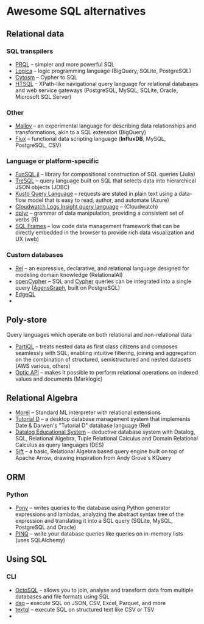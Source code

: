 # Awesome SQL alternatives

## Relational data

### SQL transpilers

- [PRQL](https://github.com/max-sixty/prql) – simpler and more powerful SQL 
- [Logica](https://github.com/EvgSkv/logica) – logic programming language (BigQuery, SQLite, PostgreSQL)
- [Cytosm](https://github.com/cytosm/cytosm) – Cypher to SQL
- [HTSQL](https://www.htsql.org/doc/overview.html) – XPath-like navigational query language for relational databases and web service gateways (PostgreSQL, MySQL, SQLite, Oracle, Microsoft SQL Server)

### Other
- [Malloy](https://github.com/looker-open-source/malloy) – an experimental language for describing data relationships and transformations, akin to a SQL extension (BigQuery)
- [Flux](https://docs.influxdata.com/flux/) – functional data scripting language (**InfluxDB**, MySQL, PostgreSQL, CSV)

### Language or platform-specific
- [FunSQL.jl](https://github.com/MechanicalRabbit/FunSQL.jl) – library for compositional construction of SQL queries (Julia)
- [TreSQL](https://github.com/mrumkovskis/tresql) – query language built on SQL that selects data into hierarchical JSON objects (JDBC)
- [Kusto Query Language](https://docs.microsoft.com/en-us/azure/data-explorer/kusto/query/) – requests are stated in plain text using a data-flow model that is easy to read, author, and automate (Azure)
- [Cloudwatch Logs Insight query language](https://docs.aws.amazon.com/AmazonCloudWatch/latest/logs/CWL_QuerySyntax.html) – (Cloudwatch)
- [dplyr](https://github.com/tidyverse/dplyr/) – grammar of data manipulation, providing a consistent set of verbs (R)
- [SQL Frames](https://sqlframes.com/docs/sql_frames/intro) – low code data management framework that can be directly embedded in the browser to provide rich data visualization and UX (web)

### Custom databases
- [Rel](https://docs.relational.ai/rel/intro/overview/) – an expressive, declarative, and relational language designed for modeling domain knowledge (RelationalAI)
- [openCypher](https://github.com/bitnine-oss/agensgraph) – SQL and [Cypher](http://opencypher.org/) queries can be integrated into a single query ([AgensGraph](https://bitnine.net/agensgraph/), built on PostgreSQL)
- [EdgeQL](https://www.edgedb.com/tutorial) 
- 



## Poly-store
Query languages which operate on both relational and non-relational data

- [PartiQL](https://partiql.org/tutorial.html) – treats nested data as first class citizens and composes seamlessly with SQL, enabling intuitive filtering, joining and aggregation on the combination of structured, semistructured and nested datasets (AWS various, others)
- [Optic API](https://docs.marklogic.com/guide/app-dev/OpticAPI) – makes it possible to perform relational operations on indexed values and documents (Marklogic)

## Relational Algebra
- [Morel](https://github.com/julianhyde/morel) – Standard ML interpreter with relational extensions
- [Tutorial D](https://github.com/DaveVoorhis/Rel) – a desktop database management system that implements Date & Darwen's "Tutorial D" database language (Rel)
- [Datalog Educational System](http://des.sourceforge.net/) – deductive database system with Datalog, SQL, Relational Algebra, Tuple Relational Calculus and Domain Relational Calculus as query languages (DES)
- [Sift](https://github.com/RCHowell/Sift) – a basic, Relational Algebra based query engine built on top of Apache Arrow, drawing inspiration from Andy Grove's KQuery

## ORM

### Python
- [Pony](https://github.com/ponyorm/pony/) – writes queries to the database using Python generator expressions and lambdas, analyzing the abstract syntax tree of the expression and translating it into a SQL query (SQLite, MySQL, PostgreSQL and Oracle)
- [PINQ](https://macropy3.readthedocs.io/en/latest/pinq.html#pinq) – write your database queries like queries on in-memory lists (uses SQLAlchemy)

## Using SQL

### CLI
- [OctoSQL](https://github.com/cube2222/octosql) – allows you to join, analyse and transform data from multiple databases and file formats using SQL
- [dsq](https://github.com/multiprocessio/dsq) – execute SQL on JSON, CSV, Excel, Parquet, and more
- [textql](https://github.com/dinedal/textql) – execute SQL on structured text like CSV or TSV
- 
